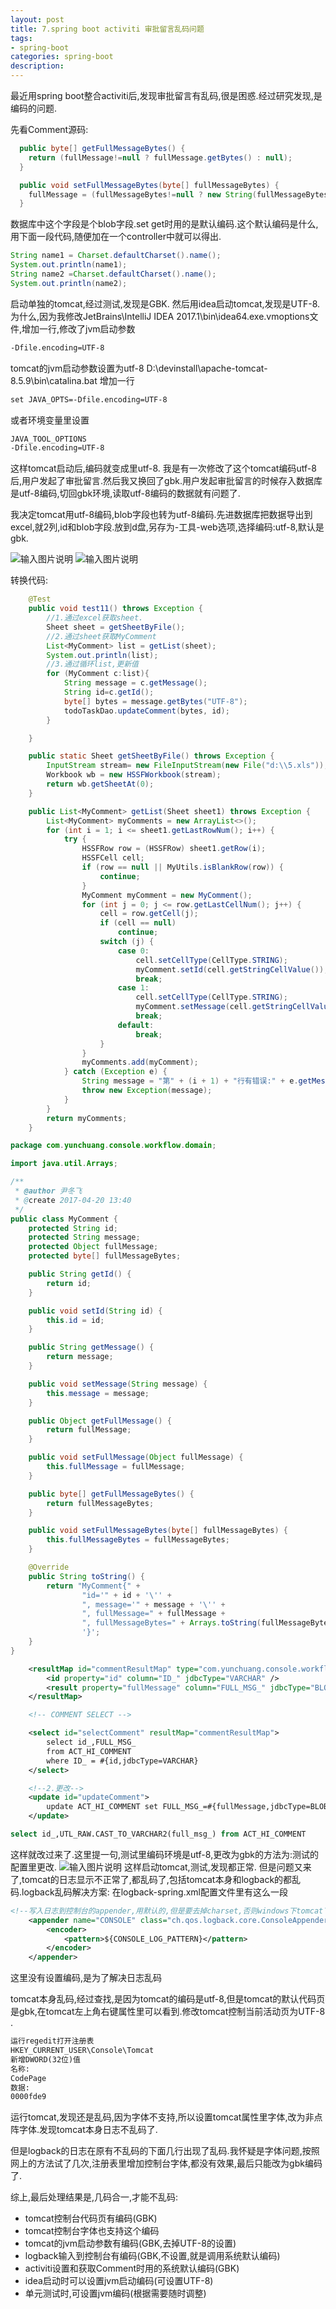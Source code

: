 ```yaml
---
layout: post
title: 7.spring boot activiti 审批留言乱码问题
tags:
- spring-boot
categories: spring-boot
description:
---
```

最近用spring boot整合activiti后,发现审批留言有乱码,很是困惑.经过研究发现,是编码的问题.

先看Comment源码:

```java
  public byte[] getFullMessageBytes() {
    return (fullMessage!=null ? fullMessage.getBytes() : null);
  }

  public void setFullMessageBytes(byte[] fullMessageBytes) {
    fullMessage = (fullMessageBytes!=null ? new String(fullMessageBytes) : null );
  }
```

数据库中这个字段是个blob字段.set get时用的是默认编码.这个默认编码是什么,用下面一段代码,随便加在一个controller中就可以得出.
```java
String name1 = Charset.defaultCharset().name();
System.out.println(name1);
String name2 =Charset.defaultCharset().name();
System.out.println(name2);
```

启动单独的tomcat,经过测试,发现是GBK.
然后用idea启动tomcat,发现是UTF-8.为什么,因为我修改JetBrains\IntelliJ IDEA 2017.1\bin\idea64.exe.vmoptions文件,增加一行,修改了jvm启动参数
```xml
-Dfile.encoding=UTF-8
```

tomcat的jvm启动参数设置为utf-8
D:\devinstall\apache-tomcat-8.5.9\bin\catalina.bat
增加一行
```xml
set JAVA_OPTS=-Dfile.encoding=UTF-8
```

或者环境变量里设置
```xml
JAVA_TOOL_OPTIONS
-Dfile.encoding=UTF-8
```
这样tomcat启动后,编码就变成里utf-8.
我是有一次修改了这个tomcat编码utf-8后,用户发起了审批留言.然后我又换回了gbk.用户发起审批留言的时候存入数据库是utf-8编码,切回gbk环境,读取utf-8编码的数据就有问题了.

我决定tomcat用utf-8编码,blob字段也转为utf-8编码.先进数据库把数据导出到excel,就2列,id和blob字段.放到d盘,另存为-工具-web选项,选择编码:utf-8,默认是gbk.

![输入图片说明](https://git.oschina.net/uploads/images/2017/0425/140004_18ed8bbb_460571.png "在这里输入图片标题")
![输入图片说明](https://git.oschina.net/uploads/images/2017/0425/140015_e8031a74_460571.png "在这里输入图片标题")

转换代码:
```java
    @Test
	public void test11() throws Exception {
		//1.通过excel获取sheet.
		Sheet sheet = getSheetByFile();
		//2.通过sheet获取MyComment
		List<MyComment> list = getList(sheet);
		System.out.println(list);
		//3.通过循环list,更新值
		for (MyComment c:list){
			String message = c.getMessage();
			String id=c.getId();
			byte[] bytes = message.getBytes("UTF-8");
			todoTaskDao.updateComment(bytes, id);
		}

	}

	public static Sheet getSheetByFile() throws Exception {
		InputStream stream= new FileInputStream(new File("d:\\5.xls"));
		Workbook wb = new HSSFWorkbook(stream);
		return wb.getSheetAt(0);
	}

	public List<MyComment> getList(Sheet sheet1) throws Exception {
		List<MyComment> myComments = new ArrayList<>();
		for (int i = 1; i <= sheet1.getLastRowNum(); i++) {
			try {
				HSSFRow row = (HSSFRow) sheet1.getRow(i);
				HSSFCell cell;
				if (row == null || MyUtils.isBlankRow(row)) {
					continue;
				}
				MyComment myComment = new MyComment();
				for (int j = 0; j <= row.getLastCellNum(); j++) {
					cell = row.getCell(j);
					if (cell == null)
						continue;
					switch (j) {
						case 0:
							cell.setCellType(CellType.STRING);
							myComment.setId(cell.getStringCellValue());
							break;
						case 1:
							cell.setCellType(CellType.STRING);
							myComment.setMessage(cell.getStringCellValue());
							break;
						default:
							break;
					}
				}
				myComments.add(myComment);
			} catch (Exception e) {
				String message = "第" + (i + 1) + "行有错误:" + e.getMessage();
				throw new Exception(message);
			}
		}
		return myComments;
	}
```

```java
package com.yunchuang.console.workflow.domain;

import java.util.Arrays;

/**
 * @author 尹冬飞
 * @create 2017-04-20 13:40
 */
public class MyComment {
	protected String id;
	protected String message;
	protected Object fullMessage;
	protected byte[] fullMessageBytes;

	public String getId() {
		return id;
	}

	public void setId(String id) {
		this.id = id;
	}

	public String getMessage() {
		return message;
	}

	public void setMessage(String message) {
		this.message = message;
	}

	public Object getFullMessage() {
		return fullMessage;
	}

	public void setFullMessage(Object fullMessage) {
		this.fullMessage = fullMessage;
	}

	public byte[] getFullMessageBytes() {
		return fullMessageBytes;
	}

	public void setFullMessageBytes(byte[] fullMessageBytes) {
		this.fullMessageBytes = fullMessageBytes;
	}

	@Override
	public String toString() {
		return "MyComment{" +
				"id='" + id + '\'' +
				", message='" + message + '\'' +
				", fullMessage=" + fullMessage +
				", fullMessageBytes=" + Arrays.toString(fullMessageBytes) +
				'}';
	}
}

```

```xml
	<resultMap id="commentResultMap" type="com.yunchuang.console.workflow.domain.MyComment">
		<id property="id" column="ID_" jdbcType="VARCHAR" />
		<result property="fullMessage" column="FULL_MSG_" jdbcType="BLOB" />
	</resultMap>

	<!-- COMMENT SELECT -->

	<select id="selectComment" resultMap="commentResultMap">
		select id_,FULL_MSG_
		from ACT_HI_COMMENT
		where ID_ = #{id,jdbcType=VARCHAR}
	</select>

	<!--2.更改-->
	<update id="updateComment">
		update ACT_HI_COMMENT set FULL_MSG_=#{fullMessage,jdbcType=BLOB} where  ID_ = #{id,jdbcType=VARCHAR}
	</update>
```

```SQL
select id_,UTL_RAW.CAST_TO_VARCHAR2(full_msg_) from ACT_HI_COMMENT
```

这样就改过来了.这里提一句,测试里编码环境是utf-8,更改为gbk的方法为:测试的配置里更改.
![输入图片说明](https://git.oschina.net/uploads/images/2017/0425/140050_98252cca_460571.png "在这里输入图片标题")
这样启动tomcat,测试,发现都正常.
但是问题又来了,tomcat的日志显示不正常了,都乱码了,包括tomcat本身和logback的都乱码.logback乱码解决方案:
在logback-spring.xml配置文件里有这么一段
```xml
<!--写入日志到控制台的appender,用默认的,但是要去掉charset,否则windows下tomcat下乱码-->
    <appender name="CONSOLE" class="ch.qos.logback.core.ConsoleAppender">
        <encoder>
            <pattern>${CONSOLE_LOG_PATTERN}</pattern>
        </encoder>
    </appender>
```

这里没有设置编码,是为了解决日志乱码

tomcat本身乱码,经过查找,是因为tomcat的编码是utf-8,但是tomcat的默认代码页是gbk,在tomcat左上角右键属性里可以看到.修改tomcat控制当前活动页为UTF-8 .
```xml
运行regedit打开注册表
HKEY_CURRENT_USER\Console\Tomcat
新增DWORD(32位)值
名称:
CodePage
数据:
0000fde9
```
运行tomcat,发现还是乱码,因为字体不支持,所以设置tomcat属性里字体,改为非点阵字体.发现tomcat本身日志不乱码了.

但是logback的日志在原有不乱码的下面几行出现了乱码.我怀疑是字体问题,按照网上的方法试了几次,注册表里增加控制台字体,都没有效果,最后只能改为gbk编码了.

综上,最后处理结果是,几码合一,才能不乱码:
* tomcat控制台代码页有编码(GBK)
* tomcat控制台字体也支持这个编码
* tomcat的jvm启动参数有编码(GBK,去掉UTF-8的设置)
* logback输入到控制台有编码(GBK,不设置,就是调用系统默认编码)
* activiti设置和获取Comment时用的系统默认编码(GBK)
* idea启动时可以设置jvm启动编码(可设置UTF-8)
* 单元测试时,可设置jvm编码(根据需要随时调整)